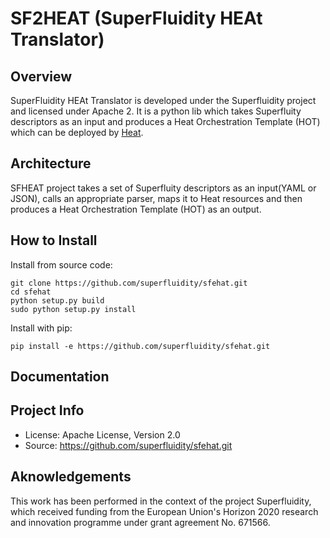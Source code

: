 # SF2HEAT (SuperFluidity HEAt Translator)


## Overview
SuperFluidity HEAt Translator is developed under the Superfluidity project and licensed under Apache 2.
It is a python lib which takes Superfluity descriptors as an input and produces a
Heat Orchestration Template (HOT) which can be deployed by [Heat](https://docs.openstack.org/heat/latest/).


## Architecture
SFHEAT project takes a set of Superfluity descriptors as an input(YAML or JSON), calls an appropriate parser, 
maps it to Heat resources and then produces a Heat Orchestration Template (HOT) as an output.

## How to Install

Install from source code:

    git clone https://github.com/superfluidity/sfehat.git
    cd sfehat
    python setup.py build
    sudo python setup.py install

Install with pip:

    pip install -e https://github.com/superfluidity/sfehat.git

## Documentation


## Project Info
* License: Apache License, Version 2.0
* Source: https://github.com/superfluidity/sfehat.git

## Aknowledgements
This work has been performed in the context of the project Superfluidity, which
received funding from the European Union's Horizon 2020 research and innovation programme
under grant agreement No. 671566.